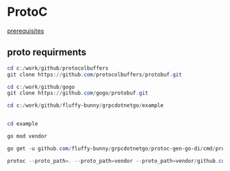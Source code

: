 # ProtoC  

[prerequisites](https://grpc.io/docs/languages/go/quickstart/#prerequisites)  

## proto requirments  

```powershell
cd c:/work/github/protocolbuffers
git clone https://github.com/protocolbuffers/protobuf.git

cd c:/work/github/gogo
git clone https://github.com/gogo/protobuf.git

cd c:/work/github/fluffy-bunny/grpcdotnetgo/example

```

```powershell

cd example

go mod vendor 

go get -u github.com/fluffy-bunny/grpcdotnetgo/protoc-gen-go-di/cmd/protoc-gen-go-di

protoc --proto_path=. --proto_path=vendor --proto_path=vendor/github.com/fluffy-bunny  --go_out=. --go_opt=paths=source_relative --go-grpc_out=. --go-grpc_opt=paths=source_relative --go-di_out=. --go-di_opt=paths=source_relative internal\grpcContracts\helloworld\helloworld.proto  

 

```
